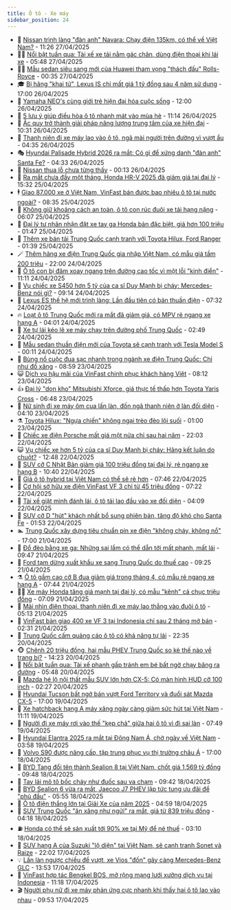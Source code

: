 ```yaml
---
title: Ô tô - Xe máy
sidebar_position: 24
---
```


<!-- dantri-o-to-xe-may:START -->
- 🤡 [Nissan trình làng &quot;đàn anh&quot; Navara: Chạy điện 135km, có thể về Việt Nam?](https://dantri.com.vn/o-to-xe-may/nissan-trinh-lang-dan-anh-navara-chay-dien-135km-co-the-ve-viet-nam-20250427182446157.htm) - 11:26 27/04/2025
- 🧑‍💻 [Nổi bật tuần qua: Tài xế xe tải nằm gác chân, dùng điện thoại khi lái xe](https://dantri.com.vn/o-to-xe-may/noi-bat-tuan-qua-tai-xe-xe-tai-nam-gac-chan-dung-dien-thoai-khi-lai-xe-20250427124817049.htm) - 05:48 27/04/2025
- 🧑‍💻 [Mẫu sedan siêu sang mới của Huawei tham vọng &quot;thách đấu&quot; Rolls-Royce](https://dantri.com.vn/o-to-xe-may/mau-sedan-sieu-sang-moi-cua-huawei-tham-vong-thach-dau-rolls-royce-20250427014811512.htm) - 00:35 27/04/2025
- 🎓 [Bị hãng &quot;khai tử&quot;, Lexus IS chỉ mất giá 1 tỷ đồng sau 4 năm sử dụng](https://dantri.com.vn/o-to-xe-may/bi-hang-khai-tu-lexus-is-chi-mat-gia-1-ty-dong-sau-4-nam-su-dung-20250426210226799.htm) - 17:00 26/04/2025
- 🌊 [Yamaha NEO&#39;s cùng giới trẻ hiện đại hóa cuộc sống](https://dantri.com.vn/o-to-xe-may/yamaha-neos-cung-gioi-tre-hien-dai-hoa-cuoc-song-20250425180237656.htm) - 12:00 26/04/2025
- 🥷 [5 lưu ý giúp điều hòa ô tô nhanh mát vào mùa hè](https://dantri.com.vn/o-to-xe-may/5-luu-y-giup-dieu-hoa-o-to-nhanh-mat-vao-mua-he-20250425120834761.htm) - 11:14 26/04/2025
- 🤩 [Ắc quy trở thành giải pháp năng lượng trung tâm của xe hiện đại](https://dantri.com.vn/o-to-xe-may/ac-quy-tro-thanh-giai-phap-nang-luong-trung-tam-cua-xe-hien-dai-20250426154854091.htm) - 10:31 26/04/2025
- 🫶 [Thanh niên đi xe máy lao vào ô tô, ngã mài người trên đường vì vượt ẩu](https://dantri.com.vn/o-to-xe-may/thanh-nien-di-xe-may-lao-vao-o-to-nga-mai-nguoi-tren-duong-vi-vuot-au-20250426112441732.htm) - 04:35 26/04/2025
- 🎭 [Hyundai Palisade Hybrid 2026 ra mắt: Có gì để xứng danh &quot;đàn anh&quot; Santa Fe?](https://dantri.com.vn/o-to-xe-may/hyundai-palisade-hybrid-2026-ra-mat-co-gi-de-xung-danh-dan-anh-santa-fe-20250425224843538.htm) - 04:33 26/04/2025
- 🌁 [Nissan thua lỗ chưa từng thấy](https://dantri.com.vn/o-to-xe-may/nissan-thua-lo-chua-tung-thay-20250426012205065.htm) - 00:13 26/04/2025
- 🦩 [Ra mắt chưa đầy một tháng, Honda HR-V 2025 đã giảm giá tại đại lý](https://dantri.com.vn/o-to-xe-may/ra-mat-chua-day-mot-thang-honda-hr-v-2025-da-giam-gia-tai-dai-ly-20250425154507508.htm) - 15:32 25/04/2025
- 🕴 [Giao 87.000 xe ở Việt Nam, VinFast bán được bao nhiêu ô tô tại nước ngoài?](https://dantri.com.vn/o-to-xe-may/giao-87000-xe-o-viet-nam-vinfast-ban-duoc-bao-nhieu-o-to-tai-nuoc-ngoai-20250425153419059.htm) - 08:35 25/04/2025
- 🎡 [Không giữ khoảng cách an toàn, ô tô con rúc đuôi xe tải hạng nặng](https://dantri.com.vn/o-to-xe-may/khong-giu-khoang-cach-an-toan-o-to-con-ruc-duoi-xe-tai-hang-nang-20250425102032497.htm) - 06:07 25/04/2025
- 📝 [Đại lý tư nhân nhận đặt xe tay ga Honda bản đặc biệt, giá hơn 100 triệu](https://dantri.com.vn/o-to-xe-may/dai-ly-tu-nhan-nhan-dat-xe-tay-ga-honda-ban-dac-biet-gia-hon-100-trieu-20250424123351405.htm) - 01:47 25/04/2025
- 🧐 [Thêm xe bán tải Trung Quốc cạnh tranh với Toyota Hilux, Ford Ranger](https://dantri.com.vn/o-to-xe-may/them-xe-ban-tai-trung-quoc-canh-tranh-voi-toyota-hilux-ford-ranger-20250425000050175.htm) - 01:39 25/04/2025
- 🪄 [Thêm hãng xe điện Trung Quốc gia nhập Việt Nam, có mẫu giá tầm 200 triệu](https://dantri.com.vn/o-to-xe-may/them-hang-xe-dien-trung-quoc-gia-nhap-viet-nam-co-mau-gia-tam-200-trieu-20250424152957797.htm) - 22:00 24/04/2025
- 🧰 [Ô tô con bị đâm xoay ngang trên đường cao tốc vì một lỗi &quot;kinh điển&quot;](https://dantri.com.vn/o-to-xe-may/o-to-con-bi-dam-xoay-ngang-tren-duong-cao-toc-vi-mot-loi-kinh-dien-20250424173517656.htm) - 11:11 24/04/2025
- 🚀 [Vụ chiếc xe S450 hơn 5 tỷ của ca sĩ Duy Mạnh bị cháy: Mercedes-Benz nói gì?](https://dantri.com.vn/o-to-xe-may/vu-chiec-xe-s450-hon-5-ty-cua-ca-si-duy-manh-bi-chay-mercedes-benz-noi-gi-20250424161052960.htm) - 09:14 24/04/2025
- 💪 [Lexus ES thế hệ mới trình làng: Lần đầu tiên có bản thuần điện](https://dantri.com.vn/o-to-xe-may/lexus-es-the-he-moi-trinh-lang-lan-dau-tien-co-ban-thuan-dien-20250424104918167.htm) - 07:32 24/04/2025
- 🔥 [Loạt ô tô Trung Quốc mới ra mắt đã giảm giá, có MPV rẻ ngang xe hạng A](https://dantri.com.vn/o-to-xe-may/loat-o-to-trung-quoc-moi-ra-mat-da-giam-gia-co-mpv-re-ngang-xe-hang-a-20250424094934923.htm) - 04:01 24/04/2025
- 🐲 [Xe tự lái kéo lê xe máy chạy trên đường phố Trung Quốc](https://dantri.com.vn/o-to-xe-may/xe-tu-lai-keo-le-xe-may-chay-tren-duong-pho-trung-quoc-20250424092455794.htm) - 02:49 24/04/2025
- 🌋 [Mẫu sedan thuần điện mới của Toyota sẽ cạnh tranh với Tesla Model S](https://dantri.com.vn/o-to-xe-may/mau-sedan-thuan-dien-moi-cua-toyota-se-canh-tranh-voi-tesla-model-s-20250424001945840.htm) - 00:11 24/04/2025
- 🤩 [Bùng nổ cuộc đua sạc nhanh trong ngành xe điện Trung Quốc: Chỉ như đổ xăng](https://dantri.com.vn/o-to-xe-may/bung-no-cuoc-dua-sac-nhanh-trong-nganh-xe-dien-trung-quoc-chi-nhu-do-xang-20250423153626698.htm) - 08:59 23/04/2025
- 😺 [Dịch vụ hậu mãi của VinFast chinh phục khách hàng Việt](https://dantri.com.vn/o-to-xe-may/dich-vu-hau-mai-cua-vinfast-chinh-phuc-khach-hang-viet-20250423150721233.htm) - 08:12 23/04/2025
- 👍 [Đại lý &quot;dọn kho&quot; Mitsubishi Xforce, giá thực tế thấp hơn Toyota Yaris Cross](https://dantri.com.vn/o-to-xe-may/dai-ly-don-kho-mitsubishi-xforce-gia-thuc-te-thap-hon-toyota-yaris-cross-20250423105613148.htm) - 06:48 23/04/2025
- 🎃 [Nữ sinh đi xe máy ôm cua lấn làn, đốn ngã thanh niên ở làn đối diện](https://dantri.com.vn/o-to-xe-may/nu-sinh-di-xe-may-om-cua-lan-lan-don-nga-thanh-nien-o-lan-doi-dien-20250423104920090.htm) - 04:10 23/04/2025
- ⚗️ [Toyota Hilux: &quot;Ngựa chiến&quot; không ngại trèo đèo lội suối](https://dantri.com.vn/o-to-xe-may/toyota-hilux-ngua-chien-khong-ngai-treo-deo-loi-suoi-20250422150905606.htm) - 01:00 23/04/2025
- 🦄 [Chiếc xe điện Porsche mất giá một nửa chỉ sau hai năm](https://dantri.com.vn/o-to-xe-may/chiec-xe-dien-porsche-mat-gia-mot-nua-chi-sau-hai-nam-20250422145447468.htm) - 22:03 22/04/2025
- 😺 [Vụ chiếc xe hơn 5 tỷ của ca sĩ Duy Mạnh bị cháy: Hãng kết luận do chuột?](https://dantri.com.vn/o-to-xe-may/vu-chiec-xe-hon-5-ty-cua-ca-si-duy-manh-bi-chay-hang-ket-luan-do-chuot-20250422184927711.htm) - 12:48 22/04/2025
- 💼 [SUV cỡ C Nhật Bản giảm giá 100 triệu đồng tại đại lý, rẻ ngang xe hạng B](https://dantri.com.vn/o-to-xe-may/suv-co-c-nhat-ban-giam-gia-100-trieu-dong-tai-dai-ly-re-ngang-xe-hang-b-20250422115827729.htm) - 10:40 22/04/2025
- 💃 [Giá ô tô hybrid tại Việt Nam có thể sẽ rẻ hơn](https://dantri.com.vn/o-to-xe-may/gia-o-to-hybrid-tai-viet-nam-co-the-se-re-hon-20250422123719320.htm) - 07:46 22/04/2025
- 🚀 [Cơ hội sở hữu xe điện VinFast VF 3 chỉ từ 45 triệu đồng](https://dantri.com.vn/o-to-xe-may/co-hoi-so-huu-xe-dien-vinfast-vf-3-chi-tu-45-trieu-dong-20250422140920673.htm) - 07:22 22/04/2025
- 🤩 [Tài xế giật mình đánh lái, ô tô tải lao đầu vào xe đối diện](https://dantri.com.vn/o-to-xe-may/tai-xe-giat-minh-danh-lai-o-to-tai-lao-dau-vao-xe-doi-dien-20250422103410911.htm) - 04:09 22/04/2025
- 💪 [SUV cỡ D &quot;hút&quot; khách nhất bổ sung phiên bản, tăng độ khó cho Santa Fe](https://dantri.com.vn/o-to-xe-may/suv-co-d-hut-khach-nhat-bo-sung-phien-ban-tang-do-kho-cho-santa-fe-20250422001549445.htm) - 01:53 22/04/2025
- 🏊 [Trung Quốc xây dựng tiêu chuẩn pin xe điện &quot;không cháy, không nổ&quot;](https://dantri.com.vn/o-to-xe-may/trung-quoc-xay-dung-tieu-chuan-pin-xe-dien-khong-chay-khong-no-20250421105350325.htm) - 17:00 21/04/2025
- 💄 [Đổ đèo bằng xe ga: Những sai lầm có thể dẫn tới mất phanh, mất lái](https://dantri.com.vn/o-to-xe-may/do-deo-bang-xe-ga-nhung-sai-lam-co-the-dan-toi-mat-phanh-mat-lai-20250421163552553.htm) - 09:47 21/04/2025
- 👺 [Ford tạm dừng xuất khẩu xe sang Trung Quốc do thuế cao](https://dantri.com.vn/o-to-xe-may/ford-tam-dung-xuat-khau-xe-sang-trung-quoc-do-thue-cao-20250421150843211.htm) - 09:25 21/04/2025
- ⚗️ [Ô tô gầm cao cỡ B đua giảm giá trong tháng 4, có mẫu rẻ ngang xe hạng A](https://dantri.com.vn/o-to-xe-may/o-to-gam-cao-co-b-dua-giam-gia-trong-thang-4-co-mau-re-ngang-xe-hang-a-20250421140252676.htm) - 07:44 21/04/2025
- 🧑‍🏫 [Xe máy Honda tăng giá mạnh tại đại lý, có mẫu &quot;kênh&quot; cả chục triệu đồng](https://dantri.com.vn/o-to-xe-may/xe-may-honda-tang-gia-manh-tai-dai-ly-co-mau-kenh-ca-chuc-trieu-dong-20250421121713426.htm) - 07:09 21/04/2025
- 🦒 [Mải nhìn điện thoại, thanh niên đi xe máy lao thẳng vào đuôi ô tô](https://dantri.com.vn/o-to-xe-may/mai-nhin-dien-thoai-thanh-nien-di-xe-may-lao-thang-vao-duoi-o-to-20250421120855958.htm) - 05:13 21/04/2025
- 🐘 [VinFast bàn giao 400 xe VF 3 tại Indonesia chỉ sau 2 tháng mở bán](https://dantri.com.vn/o-to-xe-may/vinfast-ban-giao-400-xe-vf-3-tai-indonesia-chi-sau-2-thang-mo-ban-20250421092221267.htm) - 02:31 21/04/2025
- 🧠 [Trung Quốc cấm quảng cáo ô tô có khả năng tự lái](https://dantri.com.vn/o-to-xe-may/trung-quoc-cam-quang-cao-o-to-co-kha-nang-tu-lai-20250420173318192.htm) - 22:35 20/04/2025
- 🐵 [Chênh 20 triệu đồng, hai mẫu PHEV Trung Quốc so kè thế nào về trang bị?](https://dantri.com.vn/o-to-xe-may/chenh-20-trieu-dong-hai-mau-phev-trung-quoc-so-ke-the-nao-ve-trang-bi-20250420120353963.htm) - 14:23 20/04/2025
- 🤭 [Nổi bật tuần qua: Tài xế phanh gấp tránh em bé bất ngờ chạy băng ra đường](https://dantri.com.vn/o-to-xe-may/noi-bat-tuan-qua-tai-xe-phanh-gap-tranh-em-be-bat-ngo-chay-bang-ra-duong-20250420124721247.htm) - 05:48 20/04/2025
- 🤠 [Mazda hé lộ nội thất mẫu SUV lớn hơn CX-5: Có màn hình HUD cỡ 100 inch](https://dantri.com.vn/o-to-xe-may/mazda-he-lo-noi-that-mau-suv-lon-hon-cx-5-co-man-hinh-hud-co-100-inch-20250420020855781.htm) - 02:27 20/04/2025
- 🫶 [Hyundai Tucson bất ngờ bán vượt Ford Territory và đuổi sát Mazda CX-5](https://dantri.com.vn/o-to-xe-may/hyundai-tucson-bat-ngo-ban-vuot-ford-territory-va-duoi-sat-mazda-cx-5-20250419104124964.htm) - 17:00 19/04/2025
- 🚀 [Xe hatchback hạng A máy xăng ngày càng giảm sức hút tại Việt Nam](https://dantri.com.vn/o-to-xe-may/xe-hatchback-hang-a-may-xang-ngay-cang-giam-suc-hut-tai-viet-nam-20250419131903019.htm) - 11:11 19/04/2025
- 🎊 [Người đi xe máy rơi vào thế &quot;kẹp chả&quot; giữa hai ô tô vì đi sai làn](https://dantri.com.vn/o-to-xe-may/nguoi-di-xe-may-roi-vao-the-kep-cha-giua-hai-o-to-vi-di-sai-lan-20250419112229825.htm) - 07:49 19/04/2025
- 🦄 [Hyundai Elantra 2025 ra mắt tại Đông Nam Á, chờ ngày về Việt Nam](https://dantri.com.vn/o-to-xe-may/hyundai-elantra-2025-ra-mat-tai-dong-nam-a-cho-ngay-ve-viet-nam-20250419105812799.htm) - 03:58 19/04/2025
- 🥷 [Volvo S90 được nâng cấp, tập trung phục vụ thị trường châu Á](https://dantri.com.vn/o-to-xe-may/volvo-s90-duoc-nang-cap-tap-trung-phuc-vu-thi-truong-chau-a-20250418170235790.htm) - 17:00 18/04/2025
- 🦏 [BYD Tang đổi tên thành Sealion 8 tại Việt Nam, chốt giá 1,569 tỷ đồng](https://dantri.com.vn/o-to-xe-may/byd-tang-doi-ten-thanh-sealion-8-tai-viet-nam-chot-gia-1569-ty-dong-20250418160530117.htm) - 09:48 18/04/2025
- 🤗 [Tay lái mô tô bốc cháy như đuốc sau va chạm](https://dantri.com.vn/o-to-xe-may/tay-lai-mo-to-boc-chay-nhu-duoc-sau-va-cham-20250418155813256.htm) - 09:42 18/04/2025
- 🐲 [BYD Sealion 6 vừa ra mắt, Jaecoo J7 PHEV lập tức tung ưu đãi để &quot;phủ đầu&quot;](https://dantri.com.vn/o-to-xe-may/byd-sealion-6-vua-ra-mat-jaecoo-j7-phev-lap-tuc-tung-uu-dai-de-phu-dau-20250418122714967.htm) - 05:55 18/04/2025
- 🤭 [Ô tô điện thắng lớn tại Giải Xe của năm 2025](https://dantri.com.vn/o-to-xe-may/o-to-dien-thang-lon-tai-giai-xe-cua-nam-2025-20250418100138468.htm) - 04:59 18/04/2025
- 🐻 [SUV Trung Quốc &quot;ăn xăng như ngửi&quot; ra mắt, giá từ 839 triệu đồng](https://dantri.com.vn/o-to-xe-may/suv-trung-quoc-an-xang-nhu-ngui-ra-mat-gia-tu-839-trieu-dong-20250418083143564.htm) - 04:18 18/04/2025
- ⛽️ [Honda có thể sẽ sản xuất tới 90% xe tại Mỹ để né thuế](https://dantri.com.vn/o-to-xe-may/honda-co-the-se-san-xuat-toi-90-xe-tai-my-de-ne-thue-20250418004347354.htm) - 03:10 18/04/2025
- 🫣 [SUV hạng A của Suzuki &quot;lộ diện&quot; tại Việt Nam, sẽ cạnh tranh Sonet và Raize](https://dantri.com.vn/o-to-xe-may/suv-hang-a-cua-suzuki-lo-dien-tai-viet-nam-se-canh-tranh-sonet-va-raize-20250417230058669.htm) - 22:02 17/04/2025
- 💡 [Lấn làn ngược chiều để vượt, xe Vios &quot;đốn&quot; gãy càng Mercedes-Benz GLC](https://dantri.com.vn/o-to-xe-may/lan-lan-nguoc-chieu-de-vuot-xe-vios-don-gay-cang-mercedes-benz-glc-20250417194335026.htm) - 13:53 17/04/2025
- 💪 [VinFast hợp tác Bengkel BOS, mở rộng mạng lưới xưởng dịch vụ tại Indonesia](https://dantri.com.vn/o-to-xe-may/vinfast-hop-tac-bengkel-bos-mo-rong-mang-luoi-xuong-dich-vu-tai-indonesia-20250417180518725.htm) - 11:18 17/04/2025
- 🎬 [Người phụ nữ đi xe máy phản ứng cực nhanh khi thấy hai ô tô lao vào nhau](https://dantri.com.vn/o-to-xe-may/nguoi-phu-nu-di-xe-may-phan-ung-cuc-nhanh-khi-thay-hai-o-to-lao-vao-nhau-20250417161404299.htm) - 09:53 17/04/2025<!-- dantri-o-to-xe-may:END -->
